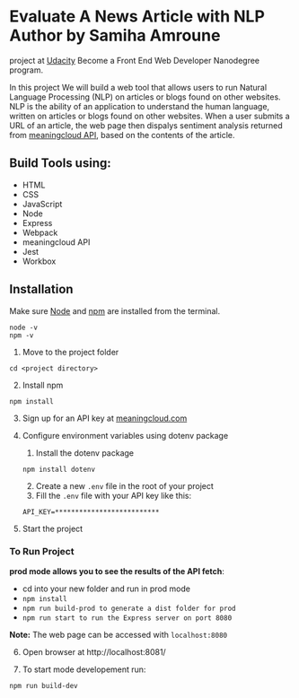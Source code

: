 # Evaluate A News Article with NLP Author by Samiha Amroune

project at [Udacity](https://www.udacity.com/course/front-end-web-developer-nanodegree--nd0011) Become a Front End Web Developer Nanodegree program.

In this project We will build a web tool that allows users to run Natural Language Processing (NLP) on articles or blogs found on other websites. NLP is the ability of an application to understand the human language, written on articles or blogs found on other websites. When a user submits a URL of an article, the web page then dispalys sentiment analysis returned from [meaningcloud API](https://www.meaningcloud.com/products/sentiment-analysis), based on the contents of the article.

## Build Tools using:

* HTML
* CSS
* JavaScript
* Node
* Express
* Webpack
* meaningcloud API
* Jest
* Workbox

## Installation

Make sure [Node](https://nodejs.org/en/download/) and [npm](https://www.npmjs.com/) are installed from the terminal.
```
node -v
npm -v
```

1. Move to the project folder
```
cd <project directory>
```
2. Install npm
```
npm install
```
3. Sign up for an API key at [meaningcloud.com](https://www.meaningcloud.com/developer/create-account)

4. Configure environment variables using dotenv package
	1. Install the dotenv package
	```
	npm install dotenv
	```
	2. Create a new `.env` file in the root of your project
	3. Fill the `.env` file with your API key like this:
	```
	API_KEY=**************************
	```
5. Start the project

### To Run Project

**prod mode allows you to see the results of the API fetch**:
- cd into your new folder and run in prod mode 
- `npm install`
- `npm run build-prod to generate a dist folder for prod`
- `npm run start to run the Express server on port 8080`

**Note:** The web page can be accessed with `localhost:8080`

6. Open browser at http://localhost:8081/

7. To start mode developement run:
```
npm run build-dev
```

